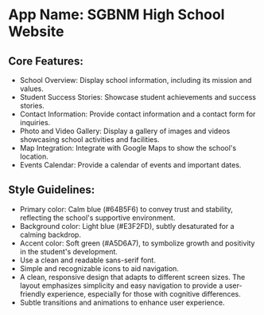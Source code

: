 # **App Name**: SGBNM High School Website

## Core Features:

- School Overview: Display school information, including its mission and values.
- Student Success Stories: Showcase student achievements and success stories.
- Contact Information: Provide contact information and a contact form for inquiries.
- Photo and Video Gallery: Display a gallery of images and videos showcasing school activities and facilities.
- Map Integration: Integrate with Google Maps to show the school's location.
- Events Calendar: Provide a calendar of events and important dates.

## Style Guidelines:

- Primary color: Calm blue (#64B5F6) to convey trust and stability, reflecting the school's supportive environment. 
- Background color: Light blue (#E3F2FD), subtly desaturated for a calming backdrop.
- Accent color: Soft green (#A5D6A7), to symbolize growth and positivity in the student's development.
- Use a clean and readable sans-serif font.
- Simple and recognizable icons to aid navigation.
- A clean, responsive design that adapts to different screen sizes. The layout emphasizes simplicity and easy navigation to provide a user-friendly experience, especially for those with cognitive differences.
- Subtle transitions and animations to enhance user experience.